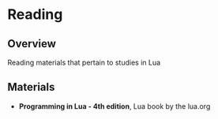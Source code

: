 # Reading

## Overview
Reading materials that pertain to studies in Lua <br>

## Materials
* **Programming in Lua - 4th edition**, Lua book by the lua.org
